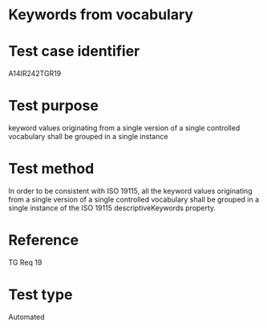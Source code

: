 
# Keywords from vocabulary 

# Test case identifier	

A14IR242TGR19

# Test purpose	

keyword values originating from a single version of a single controlled vocabulary
shall be grouped in a single instance

# Test method	

In order to be consistent with ISO 19115, all the keyword values
originating from a single version of a single controlled vocabulary
shall be grouped in a single instance of the ISO 19115
descriptiveKeywords property. 

# Reference	 

TG Req 19 

# Test type	

Automated
